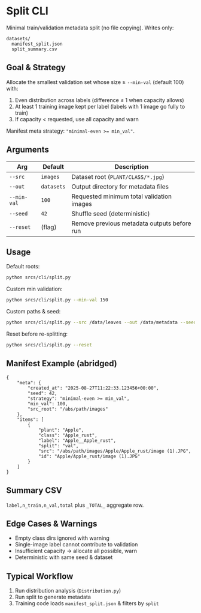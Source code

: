 # Split CLI

Minimal train/validation metadata split (no file copying). Writes only:

```
datasets/
  manifest_split.json
  split_summary.csv
```

## Goal & Strategy

Allocate the smallest validation set whose size ≥ `--min-val` (default 100) with:

1. Even distribution across labels (difference ≤ 1 when capacity allows)
2. At least 1 training image kept per label (labels with 1 image go fully to train)
3. If capacity < requested, use all capacity and warn

Manifest meta strategy: `"minimal-even >= min_val"`.

## Arguments

| Arg         | Default    | Description                                 |
| ----------- | ---------- | ------------------------------------------- |
| `--src`     | `images`   | Dataset root (`PLANT/CLASS/*.jpg`)          |
| `--out`     | `datasets` | Output directory for metadata files         |
| `--min-val` | `100`      | Requested minimum total validation images   |
| `--seed`    | `42`       | Shuffle seed (deterministic)                |
| `--reset`   | (flag)     | Remove previous metadata outputs before run |

## Usage

Default roots:

```bash
python srcs/cli/split.py
```

Custom min validation:

```bash
python srcs/cli/split.py --min-val 150
```

Custom paths & seed:

```bash
python srcs/cli/split.py --src /data/leaves --out /data/metadata --seed 7
```

Reset before re-splitting:

```bash
python srcs/cli/split.py --reset
```

## Manifest Example (abridged)

```jsonc
{
    "meta": {
        "created_at": "2025-08-27T11:22:33.123456+00:00",
        "seed": 42,
        "strategy": "minimal-even >= min_val",
        "min_val": 100,
        "src_root": "/abs/path/images"
    },
    "items": [
        {
            "plant": "Apple",
            "class": "Apple_rust",
            "label": "Apple__Apple_rust",
            "split": "val",
            "src": "/abs/path/images/Apple/Apple_rust/image (1).JPG",
            "id": "Apple/Apple_rust/image (1).JPG"
        }
    ]
}
```

## Summary CSV

`label,n_train,n_val,total` plus `_TOTAL_` aggregate row.

## Edge Cases & Warnings

-   Empty class dirs ignored with warning
-   Single-image label cannot contribute to validation
-   Insufficient capacity -> allocate all possible, warn
-   Deterministic with same seed & dataset

## Typical Workflow

1. Run distribution analysis (`Distribution.py`)
2. Run split to generate metadata
3. Training code loads `manifest_split.json` & filters by `split`
